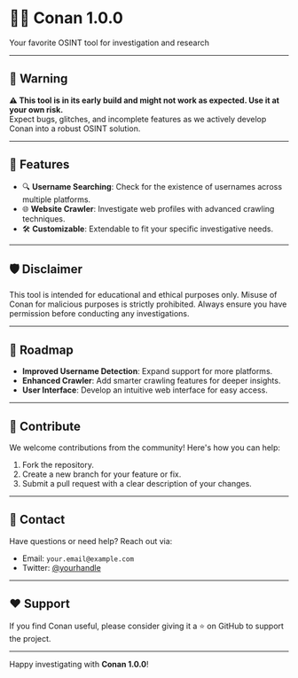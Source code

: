 # 🕵️‍♂️ Conan 1.0.0  
Your favorite OSINT tool for investigation and research  

---

## 🚨 Warning  
**⚠️ This tool is in its early build and might not work as expected. Use it at your own risk.**  
Expect bugs, glitches, and incomplete features as we actively develop Conan into a robust OSINT solution.  

---

## 🌟 Features  
- 🔍 **Username Searching**: Check for the existence of usernames across multiple platforms.  
- 🌐 **Website Crawler**: Investigate web profiles with advanced crawling techniques.  
- 🛠️ **Customizable**: Extendable to fit your specific investigative needs.  

---

## 🛡️ Disclaimer  
This tool is intended for educational and ethical purposes only. Misuse of Conan for malicious purposes is strictly prohibited. Always ensure you have permission before conducting any investigations.  

---

## 🚀 Roadmap  
- **Improved Username Detection**: Expand support for more platforms.  
- **Enhanced Crawler**: Add smarter crawling features for deeper insights.  
- **User Interface**: Develop an intuitive web interface for easy access.  

---

## 🤝 Contribute  
We welcome contributions from the community! Here's how you can help:  
1. Fork the repository.  
2. Create a new branch for your feature or fix.  
3. Submit a pull request with a clear description of your changes.  

---

## 📧 Contact  
Have questions or need help? Reach out via:  
- Email: `your.email@example.com`  
- Twitter: [@yourhandle](https://twitter.com/yourhandle)  

---

## ❤️ Support  
If you find Conan useful, please consider giving it a ⭐ on GitHub to support the project.  

---

Happy investigating with **Conan 1.0.0**!  
